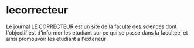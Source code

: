 # lecorrecteur
Le journal LE CORRECTEUR est un site de la faculte des sciences dont l'objectif est d'informer les etudiant sur ce qui se passe dans la facultee, et ainsi promouvoir les etudiant a l'exterieur
